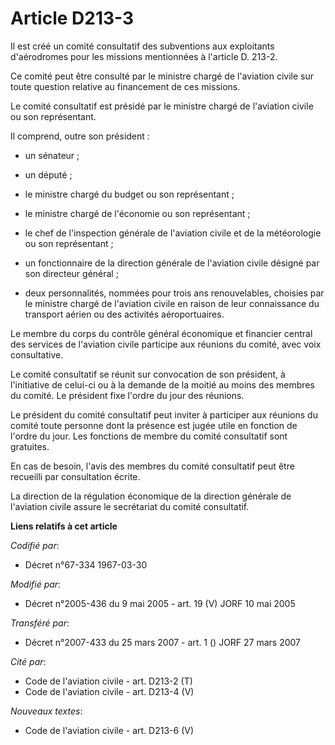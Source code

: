 # Article D213-3

Il est créé un comité consultatif des subventions aux exploitants d'aérodromes pour les missions mentionnées à l'article D.
213-2.

Ce comité peut être consulté par le ministre chargé de l'aviation civile sur toute question relative au financement de ces
missions.

Le comité consultatif est présidé par le ministre chargé de l'aviation civile ou son représentant.

Il comprend, outre son président :

- un sénateur ;

- un député ;

- le ministre chargé du budget ou son représentant ;

- le ministre chargé de l'économie ou son représentant ;

- le chef de l'inspection générale de l'aviation civile et de la météorologie ou son représentant ;

- un fonctionnaire de la direction générale de l'aviation civile désigné par son directeur général ;

- deux personnalités, nommées pour trois ans renouvelables, choisies par le ministre chargé de l'aviation civile en raison de
leur connaissance du transport aérien ou des activités aéroportuaires.

Le membre du corps du contrôle général économique et financier central des services de l'aviation civile participe aux
réunions du comité, avec voix consultative.

Le comité consultatif se réunit sur convocation de son président, à l'initiative de celui-ci ou à la demande de la moitié au
moins des membres du comité. Le président fixe l'ordre du jour des réunions.

Le président du comité consultatif peut inviter à participer aux réunions du comité toute personne dont la présence est jugée
utile en fonction de l'ordre du jour. Les fonctions de membre du comité consultatif sont gratuites.

En cas de besoin, l'avis des membres du comité consultatif peut être recueilli par consultation écrite.

La direction de la régulation économique de la direction générale de l'aviation civile assure le secrétariat du comité
consultatif.

**Liens relatifs à cet article**

_Codifié par_:

  - Décret n°67-334 1967-03-30

_Modifié par_:

  - Décret n°2005-436 du 9 mai 2005 - art. 19 (V) JORF 10 mai 2005

_Transféré par_:

  - Décret n°2007-433 du 25 mars 2007 - art. 1 () JORF 27 mars 2007

_Cité par_:

  - Code de l'aviation civile - art. D213-2 (T)
  - Code de l'aviation civile - art. D213-4 (V)

_Nouveaux textes_:

  - Code de l'aviation civile - art. D213-6 (V)
